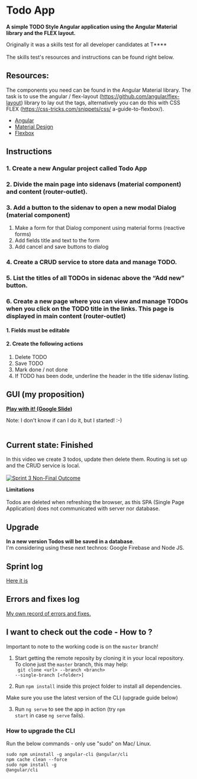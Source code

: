 # Todo App

**A simple TODO Style Angular application using the Angular Material library and the FLEX layout.** 

Originally it was a skills test for all developer candidates at T****
<br><br>The skills test's resources and instructions can be found right below.

## Resources:
The components you need can be found in the Angular Material library. 
The task is to use the angular / flex-layout (https://github.com/angular/flex-layout) library to lay out the tags, 
alternatively you can do this with CSS FLEX (https://css-tricks.com/snippets/css/ a-guide-to-flexbox/).
- [Angular](https://angular.io/start) 
- [Material Design](https://material.angular.io/components/categories) 
- [Flexbox](https://github.com/angular/flex-layout/wiki)

## Instructions

### 1. Create a new Angular project called Todo App
### 2. Divide the main page into sidenavs (material component) and content (router-outlet).
### 3. Add a button to the sidenav to open a new modal Dialog (material component)

1. Make a form for that Dialog component using material forms (reactive forms)
2. Add fields title and text to the form
3. Add cancel and save buttons to dialog
### 4. Create a CRUD service to store data and manage TODO.
### 5. List the titles of all TODOs in sidenac above the “Add new” button.
### 6. Create a new page where you can view and manage TODOs when you click on the TODO title in the links. This page is displayed in main content (router-outlet)
#### 1. Fields must be editable
#### 2. Create the following actions
1. Delete TODO
2. Save TODO
3. Mark done / not done
4. If TODO has been dode, underline the header  in the title sidenav listing.

## GUI (my proposition) 

**[Play with it! (Google Slide)](https://docs.google.com/presentation/d/1_viCUeWmkG_seoqqHQUTjdlEZX5zTAcnJlipYdul-68/edit?usp=sharing)**<br>

Note: I don't know if can I do it, but I started! :-)<br><br>

## Current state: Finished

In this video we create 3 todos, update then delete them. Routing is set up and the CRUD service is local.<br><br>
[![Sprint 3 Non-Final Outcome](https://media.giphy.com/media/z3Xvy4aQmhAIIF8QkG/source.gif)](https://youtu.be/CaAz6YqrHkk)<br>

**Limitations**<br><br>
Todos are deleted when refreshing the browser, as this SPA (Single Page Application) does not communicated with server nor database.

## Upgrade

**In a new version Todos will be saved in a database**. 
<br>I'm considering using these next technos: Google Firebase and Node JS.

## Sprint log

[Here it is](https://github.com/sroccoli1/todoapp/blob/main/devnotes.md) 

## Errors and fixes log

[My own record of errors and fixes.](https://github.com/sroccoli1/todoapp/blob/main/errors_and_fixes.md)

## I want to check out the code - How to ?

Important to note to the working code is on the <code>master</code> branch! 
1. Start getting the remote reposity by cloning it in your local repository. <br>
To clone just the <code>master</code> branch, this may help:<br>
<code> git clone \<url\> --branch \<branch\> --single-branch [\<folder\>]</code>

2. Run <code>npm install</code> inside this project folder to install all dependencies.

Make sure you use the latest version of the CLI (upgrade guide below)

3. Run <code>ng serve</code> to see the app in action (try <code>npm start</code> in case <code>ng serve</code> fails).


### How to upgrade the CLI

Run the below commands - only use "sudo" on Mac/ Linux.

<code>sudo npm uninstall -g angular-cli @angular/cli</code><br>
<code>npm cache clean --force</code><br>
<code>sudo npm install -g @angular/cli</code><br>
